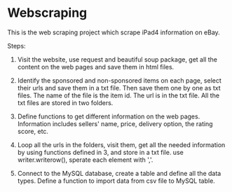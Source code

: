 # Webscraping
This is the web scraping project which scrape iPad4 information on eBay.

Steps:

1. Visit the website, use request and beautiful soup package, get all the content on the web pages and save them in html files. 

2. Identify the sponsored and non-sponsored items on each page, select their urls and save them in a txt file. Then save them one by one as txt files. The name of the file is the item id. The url is in the txt file. All the txt files are stored in two folders.

3. Define functions to get different information on the web pages. Information includes sellers' name, price, delivery option, the rating score, etc.

4. Loop all the urls in the folders, visit them, get all the needed information by using functions defined in 3, and store in a txt file. use writer.writerow(), sperate each element with ','.

5. Connect to the MySQL database, create a table and define all the data types. Define a function to import data from csv file to MySQL table.
